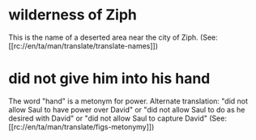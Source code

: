 # wilderness of Ziph

This is the name of a deserted area near the city of Ziph. (See: [[rc://en/ta/man/translate/translate-names]])

# did not give him into his hand

The word "hand" is a metonym for power. Alternate translation: "did not allow Saul to have power over David" or "did not allow Saul to do as he desired with David" or "did not allow Saul to capture David" (See: [[rc://en/ta/man/translate/figs-metonymy]])

